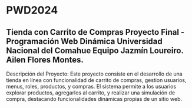 # PWD2024
Tienda con Carrito de Compras
Proyecto Final - Programación Web Dinámica
Universidad Nacional del Comahue
Equipo 
Jazmín Loureiro.
Ailen Flores Montes.
-------------------------------------------------------
Descripción del Proyecto:
Este proyecto consiste en el desarrollo de una tienda en línea con funcionalidad de carrito de compras, gestion usuarios, menus, roles, productos, y compras. 
El sistema permite a los usuarios explorar productos, agregarlos al carrito, y realizar una simulación de compra, destacando funcionalidades dinámicas propias de un sitio web.
